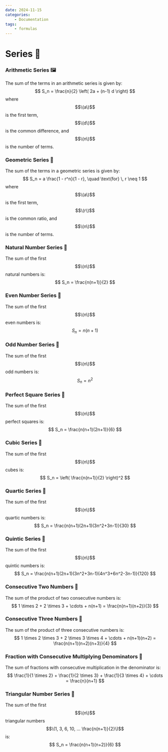```yaml
---
date: 2024-11-15
categories:
    - Documentation
tags:
    - formulas
---
```


# Series 🧸
### Arithmetic Series 🖼
The sum of the terms in an arithmetic series is given by:
$$
S_n = \frac{n}{2} \left( 2a + (n-1) d \right)
$$
where $$\(a\)$$ is the first term, $$\(d\)$$ is the common difference, and $$\(n\)$$ is the number of terms.

### Geometric Series 🍭
The sum of the terms in a geometric series is given by:
$$
S_n = a \frac{1 - r^n}{1 - r}, \quad \text{for} \, r \neq 1
$$
where $$\(a\)$$ is the first term, $$\(r\)$$ is the common ratio, and $$\(n\)$$ is the number of terms.

### Natural Number Series 🍬
The sum of the first $$\(n\)$$ natural numbers is:
$$
S_n = \frac{n(n+1)}{2}
$$

### Even Number Series 🍫
The sum of the first $$\(n\)$$ even numbers is:
$$
S_n = n(n+1)
$$

### Odd Number Series 🍿
The sum of the first $$\(n\)$$ odd numbers is:
$$
S_n = n^2
$$

### Perfect Square Series 🍩
The sum of the first $$\(n\)$$ perfect squares is:
$$
S_n = \frac{n(n+1)(2n+1)}{6}
$$

### Cubic Series 🍪
The sum of the first $$\(n\)$$ cubes is:
$$
S_n = \left( \frac{n(n+1)}{2} \right)^2
$$

### Quartic Series 🍯
The sum of the first $$\(n\)$$ quartic numbers is:
$$
S_n = \frac{n(n+1)(2n+1)(3n^2+3n-1)}{30}
$$

### Quintic Series 🧋
The sum of the first $$\(n\)$$ quintic numbers is:
$$
S_n = \frac{n(n+1)(2n+1)(3n^2+3n-1)(4n^3+6n^2-3n-1)}{120}
$$

### Consecutive Two Numbers 🍟
The sum of the product of two consecutive numbers is:
$$
1 \times 2 + 2 \times 3 + \cdots + n(n+1) = \frac{n(n+1)(n+2)}{3}
$$

### Consecutive Three Numbers 🥨
The sum of the product of three consecutive numbers is:
$$
1 \times 2 \times 3 + 2 \times 3 \times 4 + \cdots + n(n+1)(n+2) = \frac{n(n+1)(n+2)(n+3)}{4}
$$

### Fraction with Consecutive Multiplying Denominators 🥞
The sum of fractions with consecutive multiplication in the denominator is:
$$
\frac{1}{1 \times 2} + \frac{1}{2 \times 3} + \frac{1}{3 \times 4} + \cdots = \frac{n}{n+1}
$$


### Triangular Number Series 🍳
The sum of the first $$\(n\)$$ triangular numbers $$\(1, 3, 6, 10, ... \frac{n(n+1)}{2}\)$$ is:
$$
S_n = \frac{n(n+1)(n+2)}{6}
$$

</br>
</br>